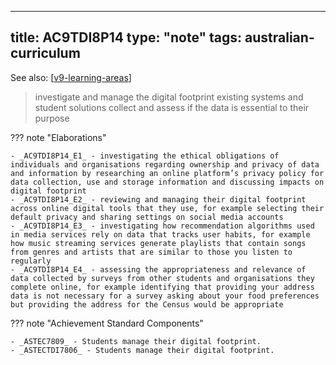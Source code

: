 
---
title: AC9TDI8P14
type: "note"
tags: australian-curriculum
---

See also: [[v9-learning-areas]]

> investigate and manage the digital footprint existing systems and student solutions collect and assess if the data is essential to their purpose

??? note "Elaborations"

	- _AC9TDI8P14_E1_ - investigating the ethical obligations of individuals and organisations regarding ownership and privacy of data and information by researching an online platform’s privacy policy for data collection, use and storage information and discussing impacts on digital footprint
	- _AC9TDI8P14_E2_ - reviewing and managing their digital footprint across online digital tools that they use, for example selecting their default privacy and sharing settings on social media accounts
	- _AC9TDI8P14_E3_ - investigating how recommendation algorithms used in media services rely on data that tracks user habits, for example how music streaming services generate playlists that contain songs from genres and artists that are similar to those you listen to regularly
	- _AC9TDI8P14_E4_ - assessing the appropriateness and relevance of data collected by surveys from other students and organisations they complete online, for example identifying that providing your address data is not necessary for a survey asking about your food preferences but providing the address for the Census would be appropriate
??? note "Achievement Standard Components"

	- _ASTEC7809_ - Students manage their digital footprint.
	- _ASTECTDI7806_ - Students manage their digital footprint.

[//begin]: # "Autogenerated link references for markdown compatibility"
[v9-learning-areas]: ../v9-learning-areas "v9-learning-areas"
[//end]: # "Autogenerated link references"
